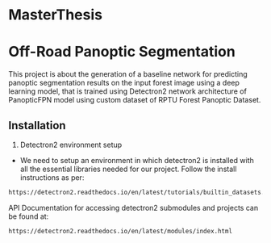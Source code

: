 # MasterThesis

# Off-Road Panoptic Segmentation 
This project is about the generation of a baseline network for predicting panoptic segmentation results on the input forest image using a deep learning model, that is trained using Detectron2 network architecture of PanopticFPN model using custom dataset of RPTU Forest Panoptic Dataset.



## Installation
1. Detectron2 environment setup
     
* We need to setup an environment in which detectron2 is installed with all the essential libraries needed for our project. Follow the install instructions as per: 


```bash
https://detectron2.readthedocs.io/en/latest/tutorials/builtin_datasets.html
```

API Documentation for accessing detectron2 submodules and projects can be found at:

```bash
https://detectron2.readthedocs.io/en/latest/modules/index.html
```
